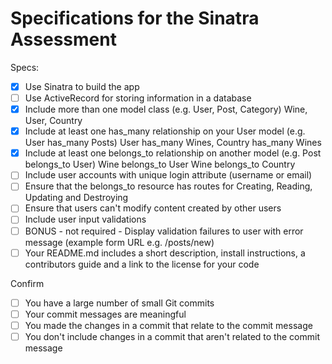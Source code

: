 # Specifications for the Sinatra Assessment

Specs:
- [x] Use Sinatra to build the app
- [ ] Use ActiveRecord for storing information in a database
- [x] Include more than one model class (e.g. User, Post, Category) Wine, User, Country
- [x] Include at least one has_many relationship on your User model (e.g. User has_many Posts) User has_many Wines, Country has_many Wines
- [x] Include at least one belongs_to relationship on another model (e.g. Post belongs_to User) Wine belongs_to User Wine belongs_to Country
- [ ] Include user accounts with unique login attribute (username or email)
- [ ] Ensure that the belongs_to resource has routes for Creating, Reading, Updating and Destroying
- [ ] Ensure that users can't modify content created by other users
- [ ] Include user input validations
- [ ] BONUS - not required - Display validation failures to user with error message (example form URL e.g. /posts/new)
- [ ] Your README.md includes a short description, install instructions, a contributors guide and a link to the license for your code

Confirm
- [ ] You have a large number of small Git commits
- [ ] Your commit messages are meaningful
- [ ] You made the changes in a commit that relate to the commit message
- [ ] You don't include changes in a commit that aren't related to the commit message
